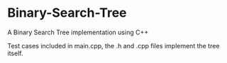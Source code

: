 # Binary-Search-Tree

A Binary Search Tree implementation using C++

Test cases included in main.cpp, the .h and .cpp files implement the tree itself.
